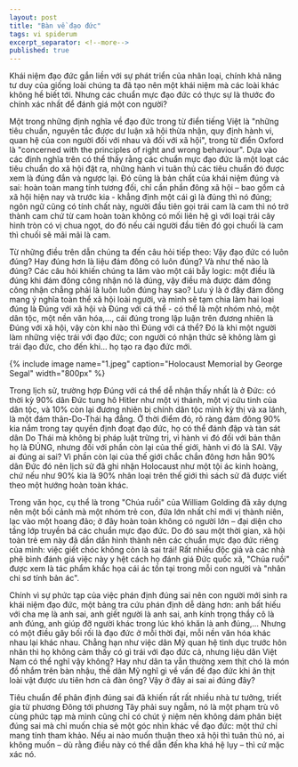 ```yaml
---
layout: post
title: "Bàn về đạo đức"
tags: vi spiderum
excerpt_separator: <!--more-->
published: true
---
```


Khái niệm đạo đức gắn liền với sự phát triển của nhân loại, chính khả năng tư duy của giống loài chúng ta đã tạo nên một khái niệm mà các loài khác không hề biết tới. Nhưng các chuẩn mực đạo đức có thực sự là thước đo chính xác nhất để đánh giá một con người?

<!--more-->

Một trong những định nghĩa về đạo đức trong từ điển tiếng Việt là "những tiêu chuẩn, nguyên tắc được dư luận xã hội thừa nhận, quy định hành vi, quan hệ của con người đối với nhau và đối với xã hội", trong từ điển Oxford là "concerned with the principles of right and wrong behaviour". Dựa vào các định nghĩa trên có thể thấy rằng các chuẩn mực đạo đức là một loạt các tiêu chuẩn do xã hội đặt ra, những hành vi tuân thủ các tiêu chuẩn đó được xem là đúng đắn và ngược lại. Đó cũng là bản chất của khái niệm đúng và sai: hoàn toàn mang tính tương đối, chỉ cần phần đông xã hội – bao gồm cả xã hội hiện nay và trước kia - khẳng định một cái gì là đúng thì nó đúng; ngôn ngữ cũng có tính chất này, người đầu tiên gọi trái cam là cam thì nó trở thành cam chứ từ cam hoàn toàn không có mối liên hệ gì với loại trái cây hình tròn có vị chua ngọt, do đó nếu cái người đầu tiên đó gọi chuối là cam thì chuối sẽ mãi mãi là cam.

Từ những điều trên dẫn chúng ta đến câu hỏi tiếp theo: Vậy đạo đức có luôn đúng? Hay đúng hơn là liệu đám đông có luôn đúng? Và như thế nào là đúng? Các câu hỏi khiến chúng ta lâm vào một cái bẫy logic: một điều là đúng khi đám đông công nhận nó là đúng, vậy điều mà được đám đông công nhận chẳng phải là luôn luôn đúng hay sao? Lưu ý là ở đây đám đông mang ý nghĩa toàn thể xã hội loài người, và mình sẽ tạm chia làm hai loại đúng là Đúng với xã hội và Đúng với cá thể - có thể là một nhóm nhỏ, một dân tộc, một nền văn hóa,..., cái đúng trong lập luận trên đương nhiên là Đúng với xã hội, vậy còn khi nào thì Đúng với cá thể? Đó là khi một người làm những việc trái với đạo đức; con người có nhận thức sẽ không làm gì trái đạo đức, cho đến khi... họ tạo ra đạo đức mới.

{% include image name="1.jpeg"  caption="Holocaust Memorial by George Segal" width="800px" %}

Trong lịch sử, trường hợp Đúng với cá thể dễ nhận thấy nhất là ở Đức: có thời kỳ 90% dân Đức tung hô Hitler như một vị thánh, một vị cứu tinh của dân tộc, và 10% còn lại đương nhiên bị chính dân tộc mình kỳ thị và xa lánh, là một đám thân-Do-Thái hạ đẳng. Ở thời điểm đó, rõ ràng đám đông 90% kia nắm trong tay quyền định đoạt đạo đức, họ có thể đánh đập và tàn sát dân Do Thái mà không bị pháp luật trừng trị, vì hành vi đó đối với bản thân họ là ĐÚNG, nhưng đối với phần còn lại của thế giới, hành vi đó là SAI. Vậy ai đúng ai sai? Vì phần còn lại của thế giới chắc chắn đông hơn hẳn 90% dân Đức đó nên lịch sử đã ghi nhận Holocaust như một tội ác kinh hoàng, chứ nếu như 90% kia là 90% nhân loại trên thế giới thì sách sử đã được viết theo một hướng hoàn toàn khác.

Trong văn học, cụ thể là trong "Chúa ruồi" của William Golding đã xây dựng nên một bối cảnh mà một nhóm trẻ con, đứa lớn nhất chỉ mới vị thành niên, lạc vào một hoang đảo; ở đây hoàn toàn không có người lớn – đại diện cho tầng lớp truyền bá các chuẩn mực đạo đức. Do đó sau một thời gian, xã hội toàn trẻ em này đã dần dần hình thành nên các chuẩn mực đạo đức riêng của mình: việc giết chóc không còn là sai trái! Rất nhiều độc giả và các nhà phê bình đánh giá việc này y hệt cách họ đánh giá Đức quốc xã, "Chúa ruồi" được xem là tác phẩm khắc họa cái ác tồn tại trong mỗi con người và "nhân chi sơ tính bản ác".

Chính vì sự phức tạp của việc phán định đúng sai nên con người mới sinh ra khái niệm đạo đức, một bảng tra cứu phán định dễ dàng hơn: anh bất hiếu với cha mẹ là anh sai, anh giết người là anh sai, anh kính trọng thầy cô là anh đúng, anh giúp đỡ người khác trong lúc khó khăn là anh đúng,... Nhưng có một điều gây bối rối là đạo đức ở mỗi thời đại, mỗi nền văn hóa khác nhau lại khác nhau. Chẳng hạn như việc dân Mỹ quan hệ tình dục trước hôn nhân thì họ không cảm thấy có gì trái với đạo đức cả, nhưng liệu dân Việt Nam có thể nghĩ vậy không? Hay như dân ta vẫn thường xem thịt chó là món đồ nhắm trên bàn nhậu, thế dân Mỹ nghĩ gì về vấn đề đạo đức khi ăn thịt loài vật được ưu tiên hơn cả đàn ông? Vậy ở đây ai sai ai đúng đây?

Tiêu chuẩn để phân định đúng sai đã khiến rất rất nhiều nhà tư tưởng, triết gia từ phương Đông tới phương Tây phải suy ngẫm, nó là một phạm trù vô cùng phức tạp mà mình cũng chỉ có chút ý niệm nên không dám phân biệt đúng sai mà chỉ muốn chia sẻ một góc nhìn khác về đạo đức: một thứ chỉ mang tính tham khảo. Nếu ai nào muốn thuận theo xã hội thì tuân thủ nó, ai không muốn – dù rằng điều này có thể dẫn đến kha khá hệ lụy – thì cứ mặc xác nó.